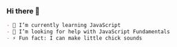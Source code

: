 ### Hi there 👋

```md
- 🌱 I’m currently learning JavaScript
- 🤔 I’m looking for help with JavaScript Fundamentals
- ⚡ Fun fact: I can make little chick sounds
```
